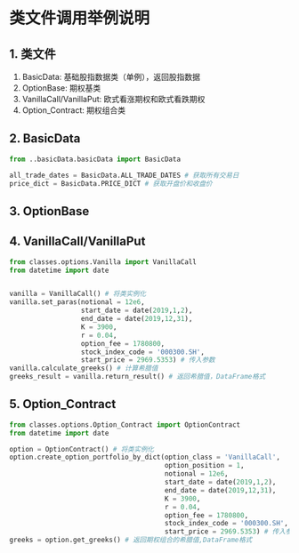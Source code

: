 # 类文件调用举例说明

## 1. 类文件

1. BasicData: 基础股指数据类（单例），返回股指数据
2. OptionBase: 期权基类
3. VanillaCall/VanillaPut: 欧式看涨期权和欧式看跌期权
4. Option_Contract:  期权组合类

## 2. BasicData

```python
from ..basicData.basicData import BasicData

all_trade_dates = BasicData.ALL_TRADE_DATES # 获取所有交易日
price_dict = BasicData.PRICE_DICT # 获取开盘价和收盘价
```

## 3. OptionBase

## 4. VanillaCall/VanillaPut

```python
from classes.options.Vanilla import VanillaCall
from datetime import date


vanilla = VanillaCall() # 将类实例化
vanilla.set_paras(notional = 12e6,
                  start_date = date(2019,1,2),
                  end_date = date(2019,12,31),
                  K = 3900,
                  r = 0.04,
                  option_fee = 1780800,
                  stock_index_code = '000300.SH',
                  start_price = 2969.5353) # 传入参数
vanilla.calculate_greeks() # 计算希腊值
greeks_result = vanilla.return_result() # 返回希腊值，DataFrame格式
```

## 5. Option_Contract

```python
from classes.options.Option_Contract import OptionContract
from datetime import date

option = OptionContract() # 将类实例化
option.create_option_portfolio_by_dict(option_class = 'VanillaCall',
                                       option_position = 1, 
                                       notional = 12e6, 
                                       start_date = date(2019,1,2),
                                       end_date = date(2019,12,31), 
                                       K = 3900, 
                                       r = 0.04,
                                       option_fee = 1780800, 
                                       stock_index_code = '000300.SH', 
                                       start_price = 2969.5353) # 传入参数
greeks = option.get_greeks() # 返回期权组合的希腊值,DataFrame格式
```

